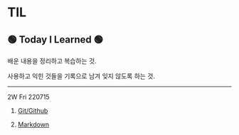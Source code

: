 # TIL

##  :green_circle: Today I Learned :green_circle:

배운 내용을 정리하고 복습하는 것.

사용하고 익힌 것들을 기록으로 남겨 잊지 않도록 하는 것.

----------------
2W Fri 220715

1. [Git/Github](https://github.com/HanKyeon/TIL-Today-I-Learned/blob/master/Start_Camp/Git%26Github.md)

2. [Markdown](https://github.com/HanKyeon/TIL-Today-I-Learned/blob/master/Start_Camp/MarkDown.md)


